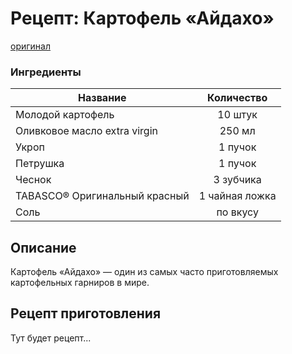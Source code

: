# Рецепт: Картофель «Айдахо»
[оригинал](https://eda.ru/recepty/osnovnye-blyuda/kartofel-ajdaho-30625)

### Ингредиенты
| Название        	| Количество    |
| -------------   	|:-------------:|
| Молодой картофель  	| 10 штук 			|
| Оливковое масло extra virgin  			| 250 мл 		|
| Укроп		| 1 пучок		|
| Петрушка            | 1 пучок  |
| Чеснок                               | 3 зубчика  |
|  TABASCO® Оригинальный   красный                              | 1 чайная ложка    |
| Соль                             | по вкусу     |

## Описание
Картофель «Айдахо» — один из самых часто приготовляемых картофельных гарниров в мире. 

## Рецепт приготовления
Тут будет рецепт...
